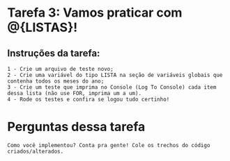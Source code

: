 # Tarefa 3: Vamos praticar com @{LISTAS}!

## Instruções da tarefa:

    1 - Crie um arquivo de teste novo;
    2 - Crie uma variável do tipo LISTA na seção de variáveis globais que contenha todos os meses do ano;
    3 - Crie um teste que imprima no Console (Log To Console) cada item dessa lista (não use FOR, imprima um a um).
    4 - Rode os testes e confira se logou tudo certinho!

# Perguntas dessa tarefa
    Como você implementou? Conta pra gente! Cole os trechos do código criados/alterados.